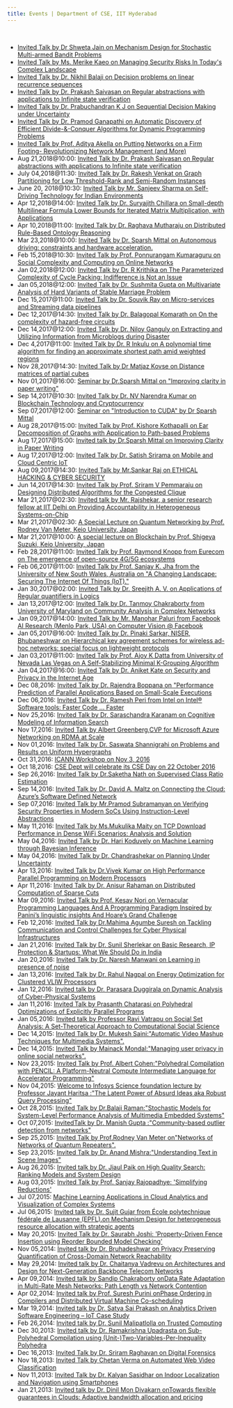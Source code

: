 ```yaml
---
title: Events | Department of CSE, IIT Hyderabad
---
```

<br>

* [Invited Talk by Dr Shweta Jain on Mechanism Design for Stochastic Multi-armed Bandit Problems](/events/eve1.html)  
* [Invited Talk by Ms. Merike Kaeo on Managing Security Risks In Today's Complex Landscape](/events/eve2.html)  
* [Invited Talk by Dr. Nikhil Balaji on Decision problems on linear recurrence sequences](/events/eve3.html)
* [Invited Talk by Dr. Prakash Saivasan on Regular abstractions with applications to Infinite state verification](/events/eve4.html)  
* [Invited Talk by Dr. Prabuchandran K J on Sequential Decision Making under Uncertainty](/events/eve5.html)  
* [Invited Talk by Dr. Pramod Ganapathi on Automatic Discovery of Efficient Divide-&-Conquer Algorithms for Dynamic Programming Problems](/events/eve6.html)  
* [Invited Talk by Prof. Aditya Akella on Putting Networks on a Firm Footing- Revolutionizing Network Management (and More)](/events/eve7.html)  
* Aug 21,2018@10:00: [Invited Talk by Dr. Prakash Saivasan on Regular abstractions with applications to Infinite state verification](/events/eve4.html)
* July 04,2018@11:30: [Invited Talk by Dr. Rakesh Venkat on Graph Partitioning for Low Threshold-Rank and Semi-Random Instances](/events/eve8.html)
* June 20, 2018@10:30: [Invited Talk by Mr. Sanjeev Sharma on Self-Driving Technology for Indian Environments](/events/eve9.html)
* Apr 12,2018@14:00: [Invited Talk by Dr. Suryajith Chillara on Small-depth Multilinear Formula Lower Bounds for Iterated Matrix Multiplication, with Applications](/events/eve10.html)
* Apr 10,2018@11:00: [Invited Talk by Dr. Raghava Mutharaju on Distributed Rule-Based Ontology Reasoning](/events/eve11.html)
* Mar 23,2018@10:00: [Invited Talk by Dr. Sparsh Mittal on Autonomous driving: constraints and hardware acceleration.](/events/eve12.html)
* Feb 15,2018@10:30: [Invited Talk by Prof. Ponnurangam Kumaraguru on Social Complexity and Computing on Online Networks](/events/eve13.html)
* Jan 02,2018@12:00: [Invited Talk by Dr. R Krithika on The Parameterized Complexity of Cycle Packing: Indifference is Not an Issue](/events/eve14.html)
* Jan 05,2018@12:00: [Invited Talk by Dr. Sushmita Gupta on Multivariate Analysis of Hard Variants of Stable Marriage Problem](/events/eve15.html)
* Dec 15,2017@11:00: [Invited Talk by Dr. Souvik Ray on Micro-services and Streaming data pipelines](/events/eve16.html)
* Dec 12,2017@14:30: [Invited Talk by Dr. Balagopal Komarath on On the complexity of hazard-free circuits](/events/eve17.html)
* Dec 14,2017@12:00: [Invited Talk by Dr. Niloy Ganguly on Extracting and Utilizing Information from Microblogs during Disaster](/events/eve18.html)
* Dec 4,2017@11:00: [Invited Talk by Dr. R Inkulu on A polynomial time algorithm for finding an approximate shortest path amid weighted regions](/events/eve19.html)
* Nov 28,2017@14:30: [Invited Talk by Dr Matjaz Kovse on Distance matrices of partial cubes](/events/eve20.html)
* Nov 01,2017@16:00: [Seminar by Dr.Sparsh Mittal on "Improving clarity in paper writing"](/events/eve21.html)
* Sep 14,2017@10:30: [Invited Talk by Dr. NV Narendra Kumar on Blockchain Technology and Cryptocurrency](/events/eve22.html)
* Sep 07,2017@12:00: [Seminar on "Introduction to CUDA" by Dr Sparsh Mittal](/events/eve23.html)
* Aug 28,2017@15:00: [Invited Talk by Prof. Kishore Kothapalli on Ear Decomposition of Graphs with Application to Path-based Problems](/events/eve24.html)
* Aug 17,2017@15:00: [Invited talk by Dr.Sparsh Mittal on Improving Clarity in Paper Writing](/events/eve25.html)
* Aug 17,2017@12:00: [Invited Talk by Dr. Satish Srirama on Mobile and Cloud Centric IoT](/events/eve26.html)
* Aug 09,2017@14:30: [Invited Talk by Mr.Sankar Raj on ETHICAL HACKING & CYBER SECURITY](/events/eve27.html)
* Jun 14,2017@14:30: [Invited Talk by Prof. Sriram V Pemmaraju on Designing Distributed Algorithms for the Congested Clique](/events/eve28.html)
* Mar 21,2017@02:30: [Invited talk by Mr. Rajshekar, a senior research fellow at IIT Delhi on Providing Accountability in Heterogeneous Systems-on-Chip](/events/eve29.html)
* Mar 21,2017@02:30: [A Special Lecture on Quantum Networking by Prof. Rodney Van Meter, Keio University, Japan](/events/eve30.html)
* Mar 21,2017@10:00: [A special lecture on Blockchain by Prof. Shigeya Suzuki, Keio University, Japan](/events/eve31.html)
* Feb 28,2017@11:00: [Invited Talk by Prof. Raymond Knopp from Eurecom on The emergence of open-source 4G/5G ecosystems](/events/eve32.html)
* Feb 06,2017@11:00: [Invited Talk by Prof. Sanjay K. Jha from the University of New South Wales, Australia on "A Changing Landscape: Securing The Internet Of Things (IoT)."](/events/eve33.html)
* Jan 30,2017@02:00: [Invited Talk by Dr. Sreejith A. V. on Applications of Regular quantifiers in Logics](/events/eve34.html)
* Jan 13,2017@12:00: [Invited Talk by Dr. Tanmoy Chakraborty from University of Maryland on Community Analysis in Complex Networks](/events/eve35.html)
* Jan 09,2017@14:00: [Invited Talk by Mr. Manohar Paluri from Facebook AI Research (Menlo Park, USA) on Computer Vision @ Facebook](/events/eve36.html)
* Jan 05,2017@16:00: [Invited Talk by Dr. Pinaki Sarkar, NISER, Bhubaneshwar on Hierarchical key agreement schemes for wireless ad-hoc networks: special focus on lightweight protocols](/events/eve37.html)
* Jan 03,2017@11:00: [Invited Talk by Prof. Ajoy K Datta from University of Nevada Las Vegas on A Self-Stabilizing Minimal K-Grouping Algorithm](/events/eve38.html)
* Jan 04,2017@16:00: [Invited Talk by Dr. Aniket Kate on Security and Privacy in the Internet Age](/events/eve39.html)
* Dec 08,2016: [Invited Talk by Dr. Rajendra Boppana on "Performance Prediction of Parallel Applications Based on Small-Scale Executions](/events/eve40.html)
* Dec 06,2016: [Invited Talk by Dr. Ramesh Peri from Intel on Intel® Software tools: Faster Code … Faster](/events/eve41.html)
* Nov 25,2016: [Invited Talk by Dr. Saraschandra Karanam on Cognitive Modeling of Information Search](/events/eve42.html)
* Nov 17,2016: [Invited Talk by Albert Greenberg,CVP for Microsoft Azure Networking on RDMA at Scale](/events/eve43.html)
* Nov 01,2016: [Invited Talk by Dr. Saswata Shannigrahi on Problems and Results on Uniform Hypergraphs](/events/eve44.html)
* Oct 31,2016: [ICANN Workshop on Nov 3, 2016](https://cse.iith.ac.in/sites/default/files/Documents/ICANN57_Program.pdf)
* Oct 18,2016: [CSE Dept will celebrate its CSE Day on 22 October 2016](/events/eve45.html)
* Sep 26,2016: [Invited Talk by Dr. ​​Saketha Nath on Supervised Class Ratio Estimation](/events/eve46.html)
* Sep 14,2016: [Invited Talk by Dr. David A. Maltz on Connecting the Cloud: Azure’s Software Defined Network](/events/eve47.html)
* Sep 07,2016: [Invited Talk by Mr.Pramod Subramanyan on Verifying Security Properties in Modern SoCs Using Instruction-Level Abstractions](/events/eve48.html)
* May 11,2016: [Invited Talk by Ms.Mukulika Maity on TCP Download Performance in Dense WiFi Scenarios: Analysis and Solution](/events/eve49.html)
* May 04,2016: [Invited Talk by Dr. Hari Koduvely on Machine Learning through Bayesian Inference](/events/eve50.html)
* May 04,2016: [Invited Talk by Dr. Chandrashekar on Planning Under Uncertainty](/events/eve51.html)
* Apr 13,2016: [Invited Talk by Dr.Vivek Kumar on High Performance Parallel Programming on Modern Processors](/events/eve52.html)
* Apr 11,2016: [Invited Talk by Dr. Anisur Rahaman on Distributed Computation of Sparse Cuts](/events/eve53.html)
* Mar 09,2016: [Invited Talk by Prof. Kesav Nori on Vernacular Programming Languages And A Programming Paradigm Inspired by Panini’s linguistic insights And Hoare’s Grand Challenge](/events/eve54.html)
* Feb 12,2016: [Invited Talk by Dr.Mahima Agumbe Suresh on Tackling Communication and Control Challenges for Cyber Physical Infrastructures](/events/eve55.html)
* Jan 21,2016: [Invited Talk by Dr. Sunil Sherlekar on Basic Research, IP Protection & Startups: What We Should Do in India](/events/eve56.html)
* Jan 20,2016: [Invited Talk by Dr. Naresh Manwani on Learning in presence of noise](/events/eve57.html)
* Jan 13,2016: [Invited Talk by Dr. Rahul Nagpal on Energy Optimization for Clustered VLIW Processors](/events/eve58.html)
* Jan 12,2016: [Invited talk by Dr. Parasara Duggirala on Dynamic Analysis of Cyber-Physical Systems](/events/eve59.html)
* Jan 11,2016: [Invited Talk by Prasanth Chatarasi on Polyhedral Optimizations of Explicitly Parallel Programs](/events/eve60.html)
* Jan 05,2016: [Invited talk by Professor Ravi Vatrapu on Social Set Analysis: A Set-Theoretical Approach to Computational Social Science](/events/eve61.html)
* Dec 14,2015: [Invited Talk by Dr. Mukesh Saini:"Automatic Video Mashup Techniques for Multimedia Systems".](/events/eve62.html)
* Dec 14,2015: [Invited Talk by Mainack Mondal:"Managing user privacy in online social networks".](/events/eve63.html)
* Nov 23,2015: [Invited Talk by Prof. Albert Cohen:"Polyhedral Compilation with PENCIL: A Platform-Neutral Compute Intermediate Language for Accelerator Programming"](/events/eve64.html)
* Nov 04,2015: [Welcome to Infosys Science foundation lecture by Professor Jayant Haritsa :"The Latent Power of Absurd Ideas aka Robust Query Processing"](/events/eve65.html)
* Oct 28,2015: [Invited Talk by Dr.Balaji Raman:"Stochastic Models for System-Level Performance Analysis of Multimedia Embedded Systems"](/events/eve66.html)
* Oct 07,2015: [InvitedTalk by Dr. Manish Gupta :"Community-based outlier detection from networks"](/events/eve67.html)
* Sep 25,2015: [Invited Talk by Prof.Rodney Van Meter on"Networks of Networks of Quantum Repeaters".](/events/eve68.html)
* Sep 23,2015: [Invited Talk by Dr. Anand Mishra:"Understanding Text in Scene Images"](/events/eve69.html)
* Aug 26,2015: [Invited talk by Dr. Jiaul Paik on High Quality Search: Ranking Models and System Design](/events/eve70.html)
* Aug 03,2015: [Invited Talk by Prof. Sanjay Rajopadhye: 'Simplifying Reductions'](/events/eve71.html)
* Jul 07,2015: [Machine Learning Applications in Cloud Analytics and Visualization of Complex Systems](/events/eve72.html)
* Jul 06,2015: [Invited talk by Dr. Sujit Gujar from École polytechnique fédérale de Lausanne (EPFL).on Mechanism Design for heterogeneous resource allocation with strategic agents](/events/eve73.html)
* May 20,2015: [Invited Talk by Dr. Saurabh Joshi: 'Property-Driven Fence Insertion using Reorder Bounded Model Checking'](/events/eve74.html)
* Nov 05,2014: [Invited talk by Dr. Bruhadeshwar on Privacy Preserving Quantification of Cross-Domain Network Reachability](/events/eve75.html)
* May 29,2014: [Invited talk by Dr. Chaitanya Vadrevu on Architectures and Design for Next-Generation Backbone Telecom Networks](/events/eve76.html)
* Apr 09,2014: [Invited talk by Sandip Chakraborty onData Rate Adaptation in Multi-Rate Mesh Networks: Path Length vs Network Contention](/events/eve77.html)
* Apr 02,2014: [Invited talk by Prof. Suresh Purini onPhase Ordering in Compilers and Distributed Virtual Machine Co-scheduling](/events/eve78.html)
* Mar 19,2014: [Invited talk by Dr. Satya Sai Prakash on Analytics Driven Software Engineering – IoT Case Study](/events/eve79.html)
* Feb 26,2014: [Invited talk by Dr. Sunil Malipatlolla on Trusted Computing](/events/eve80.html)
* Dec 30,2013: [Invited talk by Dr. Ramakrishna Upadrasta on Sub-Polyhedral Compilation using (Unit-)Two-Variables-Per-Inequality Polyhedra](/events/eve81.html)
* Dec 16,2013: [Invited Talk by Dr. Sriram Raghavan on Digital Forensics](/events/eve82.html)
* Nov 18,2013: [Invited Talk by Chetan Verma on Automated Web Video Classification](/events/eve83.html)
* Nov 11,2013: [Invited Talk by Dr. Kalyan Sasidhar on Indoor Localization and Navigation using Smartphones](/events/eve84.html)
* Jan 21,2013: [Invited talk by Dr. Dinil Mon Divakarn onTowards flexible guarantees in Clouds: Adaptive bandwidth allocation and pricing](/events/eve85.html)